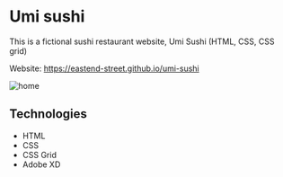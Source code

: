 # Umi sushi
This is a fictional sushi restaurant website, Umi Sushi (HTML, CSS, CSS grid)

Website: https://eastend-street.github.io/umi-sushi

![home](https://user-images.githubusercontent.com/43656115/63991801-fd4f0000-ca9d-11e9-9f73-2ab1250a70f6.png)

## Technologies
- HTML
- CSS
- CSS Grid
- Adobe XD
